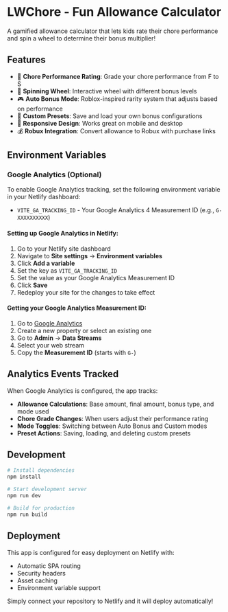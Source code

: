 # LWChore - Fun Allowance Calculator

A gamified allowance calculator that lets kids rate their chore performance and spin a wheel to determine their bonus multiplier!

## Features

- 🎯 **Chore Performance Rating**: Grade your chore performance from F to S
- 🎰 **Spinning Wheel**: Interactive wheel with different bonus levels
- 🎮 **Auto Bonus Mode**: Roblox-inspired rarity system that adjusts based on performance
- 💾 **Custom Presets**: Save and load your own bonus configurations
- 📱 **Responsive Design**: Works great on mobile and desktop
- 💰 **Robux Integration**: Convert allowance to Robux with purchase links

## Environment Variables

### Google Analytics (Optional)

To enable Google Analytics tracking, set the following environment variable in your Netlify dashboard:

- `VITE_GA_TRACKING_ID` - Your Google Analytics 4 Measurement ID (e.g., `G-XXXXXXXXXX`)

#### Setting up Google Analytics in Netlify:

1. Go to your Netlify site dashboard
2. Navigate to **Site settings** → **Environment variables**
3. Click **Add a variable**
4. Set the key as `VITE_GA_TRACKING_ID`
5. Set the value as your Google Analytics Measurement ID
6. Click **Save**
7. Redeploy your site for the changes to take effect

#### Getting your Google Analytics Measurement ID:

1. Go to [Google Analytics](https://analytics.google.com/)
2. Create a new property or select an existing one
3. Go to **Admin** → **Data Streams**
4. Select your web stream
5. Copy the **Measurement ID** (starts with `G-`)

## Analytics Events Tracked

When Google Analytics is configured, the app tracks:

- **Allowance Calculations**: Base amount, final amount, bonus type, and mode used
- **Chore Grade Changes**: When users adjust their performance rating
- **Mode Toggles**: Switching between Auto Bonus and Custom modes
- **Preset Actions**: Saving, loading, and deleting custom presets

## Development

```bash
# Install dependencies
npm install

# Start development server
npm run dev

# Build for production
npm run build
```

## Deployment

This app is configured for easy deployment on Netlify with:

- Automatic SPA routing
- Security headers
- Asset caching
- Environment variable support

Simply connect your repository to Netlify and it will deploy automatically!